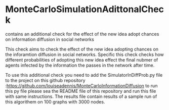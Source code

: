 # MonteCarloSimulationAdittonalCheck
contains an additional check for the effect of the new idea adopt chances on information diffusion in social networks

This check aims to check the effect of the new idea adopting chances on the inforamtion diffusion in social networks.
Specific this check checks how different probabilities of adopting this new idea effect the final  nubmer of agents infected by the information the passes in the network after time.

To use this additional check you need to add the SimulatorInDiffProb.py file to the project on this github repository :https://github.com/louiseadennis/MonteCarloInformationDiffusion 
to run this py file please sea the README file of this repository and run this file with same instructions.
The results file contain results of a sample run of this algorithem on 100 graphs with 3000 nodes.
